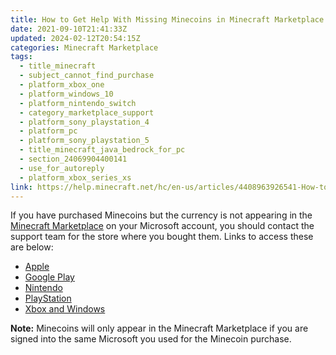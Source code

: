 ```yaml
---
title: How to Get Help With Missing Minecoins in Minecraft Marketplace
date: 2021-09-10T21:41:33Z
updated: 2024-02-12T20:54:15Z
categories: Minecraft Marketplace
tags:
  - title_minecraft
  - subject_cannot_find_purchase
  - platform_xbox_one
  - platform_windows_10
  - platform_nintendo_switch
  - category_marketplace_support
  - platform_sony_playstation_4
  - platform_pc
  - platform_sony_playstation_5
  - title_minecraft_java_bedrock_for_pc
  - section_24069904400141
  - use_for_autoreply
  - platform_xbox_series_xs
link: https://help.minecraft.net/hc/en-us/articles/4408963926541-How-to-Get-Help-With-Missing-Minecoins-in-Minecraft-Marketplace
---
```


If you have purchased Minecoins but the currency is not appearing in the [Minecraft Marketplace](https://www.minecraft.net/en-us/marketplace) on your Microsoft account, you should contact the support team for the store where you bought them. Links to access these are below:

- [Apple](https://support.apple.com/contact)
- [Google Play](https://support.google.com/googleplay/?hl=en#topic=3364260)
- [Nintendo](https://en-americas-support.nintendo.com/)
- [PlayStation](https://www.playstation.com/en-us/support/)
- [Xbox and Windows](https://support.xbox.com/en-US)

**Note:** Minecoins will only appear in the Minecraft Marketplace if you are signed into the same Microsoft you used for the Minecoin purchase.
